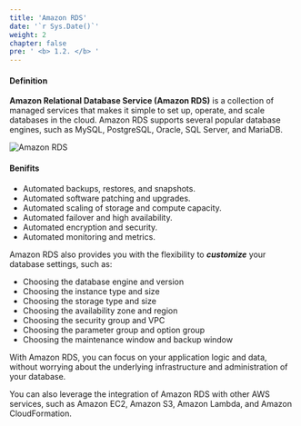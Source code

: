 ```yaml
---
title: 'Amazon RDS'
date: '`r Sys.Date()`'
weight: 2
chapter: false
pre: ' <b> 1.2. </b> '
---
```


#### Definition

**Amazon Relational Database Service (Amazon RDS)** is a collection of managed services that makes it simple to set up, operate, and scale databases in the cloud. Amazon RDS supports several popular database engines, such as MySQL, PostgreSQL, Oracle, SQL Server, and MariaDB.

![Amazon RDS](../../images/AmazonRDS.png)

#### Benifits

- Automated backups, restores, and snapshots.
- Automated software patching and upgrades.
- Automated scaling of storage and compute capacity.
- Automated failover and high availability.
- Automated encryption and security.
- Automated monitoring and metrics.

Amazon RDS also provides you with the flexibility to **_customize_** your database settings, such as:

- Choosing the database engine and version
- Choosing the instance type and size
- Choosing the storage type and size
- Choosing the availability zone and region
- Choosing the security group and VPC
- Choosing the parameter group and option group
- Choosing the maintenance window and backup window

With Amazon RDS, you can focus on your application logic and data, without worrying about the underlying infrastructure and administration of your database.

You can also leverage the integration of Amazon RDS with other AWS services, such as Amazon EC2, Amazon S3, Amazon Lambda, and Amazon CloudFormation.
